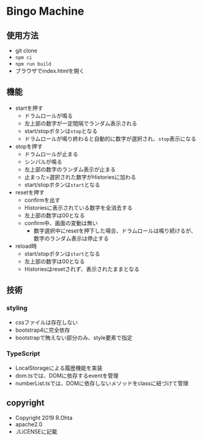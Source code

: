 # Bingo Machine

## 使用方法

- git clone
- `npm ci`
- `npm run build`
- ブラウザでindex.htmlを開く

## 機能

- startを押す
  - ドラムロールが鳴る
  - 左上部の数字が一定間隔でランダム表示される
  - start/stopボタンは`stop`となる
  - ドラムロールが鳴り終わると自動的に数字が選択され、`stop`表示になる
- stopを押す
  - ドラムロールが止まる
  - シンバルが鳴る
  - 左上部の数字のランダム表示が止まる
  - 止まった=選択された数字がHistoriesに加わる
  - start/stopボタンは`start`となる
- resetを押す
  - confirmを出す
  - Historiesに表示されている数字を全消去する
  - 左上部の数字は00となる
  - confirm中、画面の変動は無い
    - 数字選択中にresetを押下した場合、ドラムロールは鳴り続けるが、数字のランダム表示は停止する
- reload時
  - start/stopボタンは`start`となる
  - 左上部の数字は00となる
  - Historiesはresetされず、表示されたままとなる

## 技術

### styling

- cssファイルは存在しない
- bootstrap4に完全依存
- bootstrapで賄えない部分のみ、style要素で指定

### TypeScript

- LocalStorageによる履歴機能を実装
- dom.tsでは、DOMに依存するeventを管理
- numberList.tsでは、DOMに依存しないメソッドをclassに紐づけて管理

## copyright

- Copyright 2019 R.Ohta
- apache2.0
- ./LiCENSEに記載
